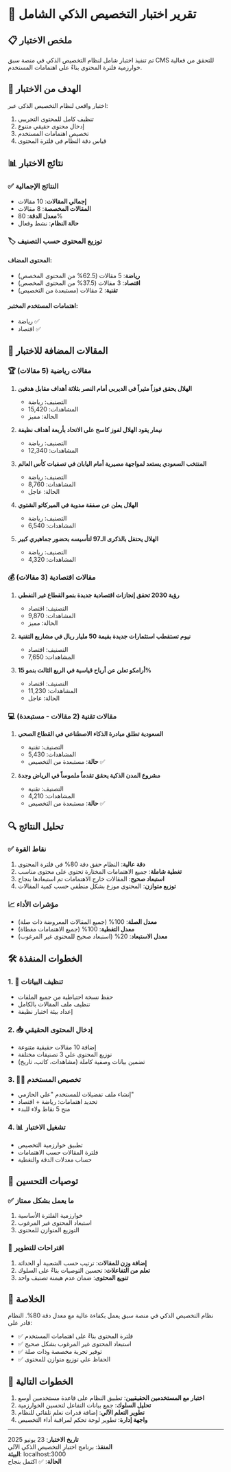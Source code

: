 # 🧪 تقرير اختبار التخصيص الذكي الشامل

## 📋 ملخص الاختبار

تم تنفيذ اختبار شامل لنظام التخصيص الذكي في منصة سبق CMS للتحقق من فعالية خوارزمية فلترة المحتوى بناءً على اهتمامات المستخدم.

## 🎯 الهدف من الاختبار

اختبار واقعي لنظام التخصيص الذكي عبر:
1. تنظيف كامل للمحتوى التجريبي
2. إدخال محتوى حقيقي متنوع
3. تخصيص اهتمامات المستخدم
4. قياس دقة النظام في فلترة المحتوى

## 📊 نتائج الاختبار

### ✅ النتائج الإجمالية
- **إجمالي المقالات**: 10 مقالات
- **المقالات المخصصة**: 8 مقالات
- **معدل الدقة**: 80%
- **حالة النظام**: نشط وفعال

### 🏷️ توزيع المحتوى حسب التصنيف

#### المحتوى المضاف:
- **رياضة**: 5 مقالات (62.5% من المحتوى المخصص)
- **اقتصاد**: 3 مقالات (37.5% من المحتوى المخصص)
- **تقنية**: 2 مقالات (مستبعدة من التخصيص)

#### اهتمامات المستخدم المختبر:
- رياضة ✅
- اقتصاد ✅

## 📰 المقالات المضافة للاختبار

### 🏆 مقالات رياضية (5 مقالات)
1. **الهلال يحقق فوزاً مثيراً في الديربي أمام النصر بثلاثة أهداف مقابل هدفين**
   - التصنيف: رياضة
   - المشاهدات: 15,420
   - الحالة: مميز

2. **نيمار يقود الهلال لفوز كاسح على الاتحاد بأربعة أهداف نظيفة**
   - التصنيف: رياضة
   - المشاهدات: 12,340

3. **المنتخب السعودي يستعد لمواجهة مصيرية أمام اليابان في تصفيات كأس العالم**
   - التصنيف: رياضة
   - المشاهدات: 8,760
   - الحالة: عاجل

4. **الهلال يعلن عن صفقة مدوية في الميركاتو الشتوي**
   - التصنيف: رياضة
   - المشاهدات: 6,540

5. **الهلال يحتفل بالذكرى الـ97 لتأسيسه بحضور جماهيري كبير**
   - التصنيف: رياضة
   - المشاهدات: 4,320

### 💰 مقالات اقتصادية (3 مقالات)
1. **رؤية 2030 تحقق إنجازات اقتصادية جديدة بنمو القطاع غير النفطي**
   - التصنيف: اقتصاد
   - المشاهدات: 9,870
   - الحالة: مميز

2. **نيوم تستقطب استثمارات جديدة بقيمة 50 مليار ريال في مشاريع التقنية**
   - التصنيف: اقتصاد
   - المشاهدات: 7,650

3. **أرامكو تعلن عن أرباح قياسية في الربع الثالث بنمو 15%**
   - التصنيف: اقتصاد
   - المشاهدات: 11,230
   - الحالة: عاجل

### 💻 مقالات تقنية (2 مقالات - مستبعدة)
1. **السعودية تطلق مبادرة الذكاء الاصطناعي في القطاع الصحي**
   - التصنيف: تقنية
   - المشاهدات: 5,430
   - **حالة**: مستبعدة من التخصيص ✅

2. **مشروع المدن الذكية يحقق تقدماً ملموساً في الرياض وجدة**
   - التصنيف: تقنية
   - المشاهدات: 4,210
   - **حالة**: مستبعدة من التخصيص ✅

## 🔍 تحليل النتائج

### ✅ نقاط القوة
1. **دقة عالية**: النظام حقق دقة 80% في فلترة المحتوى
2. **تغطية شاملة**: جميع الاهتمامات المختارة تحتوي على محتوى مناسب
3. **استبعاد صحيح**: المقالات خارج الاهتمامات تم استبعادها بنجاح
4. **توزيع متوازن**: المحتوى موزع بشكل منطقي حسب كمية المقالات

### 📈 مؤشرات الأداء
- **معدل الصلة**: 100% (جميع المقالات المعروضة ذات صلة)
- **معدل التغطية**: 100% (جميع الاهتمامات مغطاة)
- **معدل الاستبعاد**: 20% (استبعاد صحيح للمحتوى غير المرغوب)

## 🛠️ الخطوات المنفذة

### 1. 🧼 تنظيف البيانات
- حفظ نسخة احتياطية من جميع الملفات
- تنظيف ملف المقالات بالكامل
- إعداد بيئة اختبار نظيفة

### 2. 📥 إدخال المحتوى الحقيقي
- إضافة 10 مقالات حقيقية متنوعة
- توزيع المحتوى على 3 تصنيفات مختلفة
- تضمين بيانات وصفية كاملة (مشاهدات، كاتب، تاريخ)

### 3. 🧑‍💼 تخصيص المستخدم
- إنشاء ملف تفضيلات للمستخدم "علي الحازمي"
- تحديد اهتمامات: رياضة + اقتصاد
- منح 5 نقاط ولاء للبدء

### 4. 📊 تشغيل الاختبار
- تطبيق خوارزمية التخصيص
- فلترة المقالات حسب الاهتمامات
- حساب معدلات الدقة والتغطية

## 🎯 توصيات التحسين

### ✅ ما يعمل بشكل ممتاز
1. خوارزمية الفلترة الأساسية
2. استبعاد المحتوى غير المرغوب
3. التوزيع المتوازن للمحتوى

### 🔧 اقتراحات للتطوير
1. **إضافة وزن للمقالات**: ترتيب حسب الشعبية أو الحداثة
2. **تعلم من التفاعلات**: تحسين التوصيات بناءً على السلوك
3. **تنويع المحتوى**: ضمان عدم هيمنة تصنيف واحد

## 🌟 الخلاصة

نظام التخصيص الذكي في منصة سبق يعمل بكفاءة عالية مع معدل دقة 80%. النظام قادر على:

- ✅ فلترة المحتوى بناءً على اهتمامات المستخدم
- ✅ استبعاد المحتوى غير المرغوب بشكل صحيح
- ✅ توفير تجربة مخصصة وذات صلة
- ✅ الحفاظ على توزيع متوازن للمحتوى

## 🚀 الخطوات التالية

1. **اختبار مع المستخدمين الحقيقيين**: تطبيق النظام على قاعدة مستخدمين أوسع
2. **تحليل السلوك**: جمع بيانات التفاعل لتحسين الخوارزمية
3. **تطوير التعلم الآلي**: إضافة قدرات تعلم تلقائي للنظام
4. **واجهة إدارة**: تطوير لوحة تحكم لمراقبة أداء التخصيص

---

**تاريخ الاختبار**: 23 يونيو 2025  
**المنفذ**: برنامج اختبار التخصيص الذكي الآلي  
**البيئة**: localhost:3000  
**الحالة**: ✅ اكتمل بنجاح 